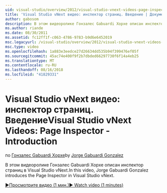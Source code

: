 ```yaml
---
uid: visual-studio/overview/2012/visual-studio-vnext-videos-page-inspector-introduction
title: 'Visual Studio vNext видео: инспектор страниц. Введение | Документация Майкрософт'
author: gabosom
description: В этом видеоролике Гонзалес Gabuardi Хорхе описан инспектор страниц в Visual Studio vNext
ms.author: riande
ms.date: 08/30/2011
ms.assetid: fc12ff1f-c063-4786-9783-b9d6e6452019
msc.legacyurl: /visual-studio/overview/2012/visual-studio-vnext-videos-page-inspector-introduction
msc.type: video
ms.openlocfilehash: 1a883e3eedce27d26634dd535b94f399476ef05f
ms.sourcegitcommit: 45ac74e400f9f2b7dbded66297730f6f14a4eb25
ms.translationtype: MT
ms.contentlocale: ru-RU
ms.lasthandoff: 08/16/2018
ms.locfileid: "41829331"
---
```

<a name="visual-studio-vnext-videos-page-inspector---introduction"></a><span data-ttu-id="ff97f-103">Visual Studio vNext видео: инспектор страниц. Введение</span><span class="sxs-lookup"><span data-stu-id="ff97f-103">Visual Studio vNext Videos: Page Inspector - Introduction</span></span>
====================
<span data-ttu-id="ff97f-104">по [Гонзалес Gabuardi Хорхе](https://github.com/gabosom)</span><span class="sxs-lookup"><span data-stu-id="ff97f-104">by [Jorge Gabuardi Gonzalez](https://github.com/gabosom)</span></span>

<span data-ttu-id="ff97f-105">В этом видеоролике Гонзалес Gabuardi Хорхе описан инспектор страниц в Visual Studio vNext.</span><span class="sxs-lookup"><span data-stu-id="ff97f-105">In this video, Jorge Gabuardi Gonzalez introduces the Page Inspector in Visual Studio vNext.</span></span>

[<span data-ttu-id="ff97f-106">&#9654;Просмотрите видео (1 мин.)</span><span class="sxs-lookup"><span data-stu-id="ff97f-106">&#9654; Watch video (1 minutes)</span></span>](https://channel9.msdn.com/Blogs/ASP-NET-Site-Videos/visual-studio-vnext-videos-page-inspector-introduction)

